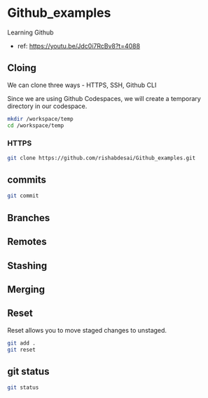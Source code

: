 # Github_examples

Learning Github

- ref: https://youtu.be/Jdc0i7RcBv8?t=4088

## Cloing

We can clone three ways - HTTPS, SSH, Github CLI

Since we are using Github Codespaces, we will create a temporary
directory in our codespace.

```sh
mkdir /workspace/temp
cd /workspace/temp
```

### HTTPS

```sh
git clone https://github.com/rishabdesai/Github_examples.git
```

## commits

```sh
git commit
```

## Branches

## Remotes

## Stashing

## Merging

## Reset

Reset allows you to move staged changes to unstaged.

```sh
git add .
git reset
```

## git status

```sh
git status
```
